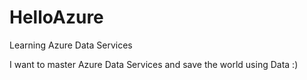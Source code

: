 # HelloAzure
Learning Azure Data Services

I want to master Azure Data Services and save the world using Data :)
